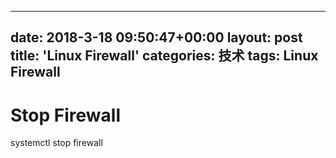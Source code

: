 
---
date: 2018-3-18 09:50:47+00:00
layout: post
title: 'Linux Firewall'
categories: 技术
tags:  Linux Firewall 
---

# Stop Firewall
systemctl stop firewall
